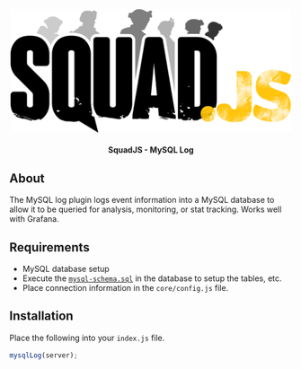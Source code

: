 <div align="center">

<img src="../../assets/squadjs-logo.png" alt="Logo" width="500"/>

#### SquadJS - MySQL Log
</div>

## About
The MySQL log plugin logs event information into a MySQL database to allow it to be queried for analysis, monitoring, or stat tracking. Works well with Grafana.

## Requirements
 * MySQL database setup
 * Execute the [`mysql-schema.sql`](https://github.com/Thomas-Smyth/SquadJS/blob/master/plugins/mysql-log/mysql-schema.sql) in the database to setup the tables, etc.
 * Place connection information in the `core/config.js` file.

## Installation
Place the following into your `index.js` file.
```js
mysqlLog(server);
```
